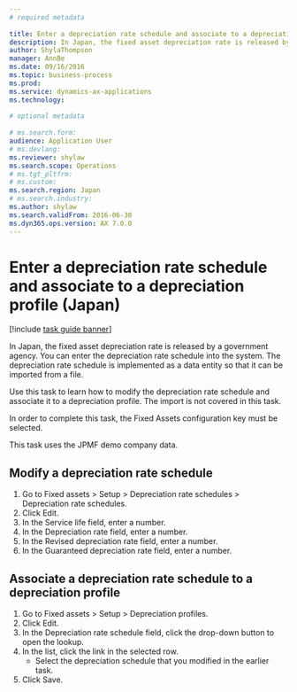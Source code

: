 ```yaml
--- 
# required metadata 
 
title: Enter a depreciation rate schedule and associate to a depreciation profile (Japan)
description: In Japan, the fixed asset depreciation rate is released by a government agency. 
author: ShylaThompson
manager: AnnBe 
ms.date: 09/16/2016
ms.topic: business-process 
ms.prod:  
ms.service: dynamics-ax-applications 
ms.technology:  
 
# optional metadata 
 
# ms.search.form:   
audience: Application User 
# ms.devlang:  
ms.reviewer: shylaw
ms.search.scope: Operations 
# ms.tgt_pltfrm:  
# ms.custom:  
ms.search.region: Japan
# ms.search.industry: 
ms.author: shylaw
ms.search.validFrom: 2016-06-30 
ms.dyn365.ops.version: AX 7.0.0 
---
```

# Enter a depreciation rate schedule and associate to a depreciation profile (Japan)

[!include [task guide banner](../../includes/task-guide-banner.md)]

In Japan, the fixed asset depreciation rate is released by a government agency. You can enter the depreciation rate schedule into the system. The depreciation rate schedule is implemented as a data entity so that it can be imported from a file. 



Use this task to learn how to modify the depreciation rate schedule and associate it to a depreciation profile. The import is not covered in this task. 



In order to complete this task, the Fixed Assets configuration key must be selected.



This task uses the JPMF demo company data.


## Modify a depreciation rate schedule
1. Go to Fixed assets > Setup > Depreciation rate schedules > Depreciation rate schedules.
2. Click Edit.
3. In the Service life field, enter a number.
4. In the Depreciation rate field, enter a number.
5. In the Revised depreciation rate field, enter a number.
6. In the Guaranteed depreciation rate field, enter a number.

## Associate a depreciation rate schedule to a depreciation profile 
1. Go to Fixed assets > Setup > Depreciation profiles.
2. Click Edit.
3. In the Depreciation rate schedule field, click the drop-down button to open the lookup.
4. In the list, click the link in the selected row.
    * Select the depreciation schedule that you modified in the earlier task.  
5. Click Save.

